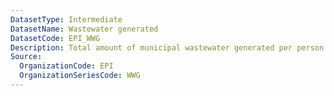 ```yaml
---
DatasetType: Intermediate
DatasetName: Wastewater generated
DatasetCode: EPI_WWG
Description: Total amount of municipal wastewater generated per person each year. A score of 100 indicates the country has one of the lowest (≤5th percentile) rates of wastewater generation in the world
Source:
  OrganizationCode: EPI
  OrganizationSeriesCode: WWG
---
```

